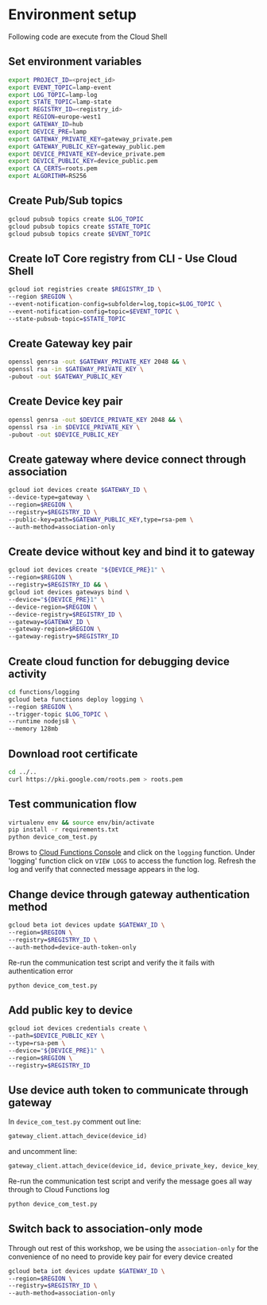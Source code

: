 # Environment setup
Following code are execute from the Cloud Shell
## Set environment variables
```bash
export PROJECT_ID=<project_id>
export EVENT_TOPIC=lamp-event
export LOG_TOPIC=lamp-log
export STATE_TOPIC=lamp-state
export REGISTRY_ID=<registry_id>
export REGION=europe-west1
export GATEWAY_ID=hub
export DEVICE_PRE=lamp
export GATEWAY_PRIVATE_KEY=gateway_private.pem
export GATEWAY_PUBLIC_KEY=gateway_public.pem
export DEVICE_PRIVATE_KEY=device_private.pem
export DEVICE_PUBLIC_KEY=device_public.pem
export CA_CERTS=roots.pem
export ALGORITHM=RS256
```
## Create Pub/Sub topics
```bash
gcloud pubsub topics create $LOG_TOPIC
gcloud pubsub topics create $STATE_TOPIC
gcloud pubsub topics create $EVENT_TOPIC
```
## Create IoT Core registry from CLI - Use Cloud Shell
```bash
gcloud iot registries create $REGISTRY_ID \
--region $REGION \
--event-notification-config=subfolder=log,topic=$LOG_TOPIC \
--event-notification-config=topic=$EVENT_TOPIC \
--state-pubsub-topic=$STATE_TOPIC
```
## Create Gateway key pair
```bash
openssl genrsa -out $GATEWAY_PRIVATE_KEY 2048 && \
openssl rsa -in $GATEWAY_PRIVATE_KEY \
-pubout -out $GATEWAY_PUBLIC_KEY
```
## Create Device key pair
```bash
openssl genrsa -out $DEVICE_PRIVATE_KEY 2048 && \
openssl rsa -in $DEVICE_PRIVATE_KEY \
-pubout -out $DEVICE_PUBLIC_KEY
```
## Create gateway where device connect through association
```bash
gcloud iot devices create $GATEWAY_ID \
--device-type=gateway \
--region=$REGION \
--registry=$REGISTRY_ID \
--public-key=path=$GATEWAY_PUBLIC_KEY,type=rsa-pem \
--auth-method=association-only
```
## Create device without key and bind it to gateway
```bash
gcloud iot devices create "${DEVICE_PRE}1" \
--region=$REGION \
--registry=$REGISTRY_ID && \
gcloud iot devices gateways bind \
--device="${DEVICE_PRE}1" \
--device-region=$REGION \
--device-registry=$REGISTRY_ID \
--gateway=$GATEWAY_ID \
--gateway-region=$REGION \
--gateway-registry=$REGISTRY_ID
```
## Create cloud function for debugging device activity
```bash
cd functions/logging
gcloud beta functions deploy logging \
--region $REGION \
--trigger-topic $LOG_TOPIC \
--runtime nodejs8 \
--memory 128mb
```
## Download root certificate
```bash
cd ../..
curl https://pki.google.com/roots.pem > roots.pem
```
## Test communication flow
```bash
virtualenv env && source env/bin/activate
pip install -r requirements.txt
python device_com_test.py
```
Brows to [Cloud Functions Console](https://console.cloud.google.com/functions) and click on the `logging` function. Under 'logging' function click on `VIEW LOGS` to access the function log. Refresh the log and verify that connected message appears in the log.

## Change device through gateway authentication method
```bash
gcloud beta iot devices update $GATEWAY_ID \
--region=$REGION \
--registry=$REGISTRY_ID \
--auth-method=device-auth-token-only
```
Re-run the communication test script and verify the it fails with authentication error
```bash
python device_com_test.py
```
## Add public key to device
```bash
gcloud iot devices credentials create \
--path=$DEVICE_PUBLIC_KEY \
--type=rsa-pem \
--device="${DEVICE_PRE}1" \
--region=$REGION \
--registry=$REGISTRY_ID
```
## Use device auth token to communicate through gateway
In `device_com_test.py` comment out line:
```py
gateway_client.attach_device(device_id)
```
and uncomment line:
```py
gateway_client.attach_device(device_id, device_private_key, device_key_algorithm)
```
Re-run the communication test script and verify the message goes all way through to Cloud Functions log
```bash
python device_com_test.py
```
## Switch back to association-only mode
Through out rest of this workshop, we be using the `association-only` for the convenience of no need to provide key pair for every device created
```bash
gcloud beta iot devices update $GATEWAY_ID \
--region=$REGION \
--registry=$REGISTRY_ID \
--auth-method=association-only
```
